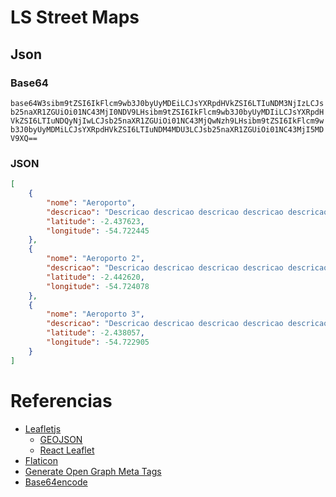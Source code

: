 # LS Street Maps

## Json

### Base64

```base64W3sibm9tZSI6IkFlcm9wb3J0byUyMDEiLCJsYXRpdHVkZSI6LTIuNDM3NjIzLCJsb25naXR1ZGUiOi01NC43MjI0NDV9LHsibm9tZSI6IkFlcm9wb3J0byUyMDIiLCJsYXRpdHVkZSI6LTIuNDQyNjIwLCJsb25naXR1ZGUiOi01NC43MjQwNzh9LHsibm9tZSI6IkFlcm9wb3J0byUyMDMiLCJsYXRpdHVkZSI6LTIuNDM4MDU3LCJsb25naXR1ZGUiOi01NC43MjI5MDV9XQ==```

### JSON
```json
[
    {
        "nome": "Aeroporto",
        "descricao": "Descricao descricao descricao descricao descricao",
        "latitude": -2.437623,
        "longitude": -54.722445
    },
    {
        "nome": "Aeroporto 2",
        "descricao": "Descricao descricao descricao descricao descricao",
        "latitude": -2.442620,
        "longitude": -54.724078
    },
    {
        "nome": "Aeroporto 3",
        "descricao": "Descricao descricao descricao descricao descricao",
        "latitude": -2.438057,
        "longitude": -54.722905
    }
]
```

# Referencias

- [Leafletjs](https://leafletjs.com/)
  - [GEOJSON](https://geojson.org/)
  - [React Leaflet](https://react-leaflet.js.org/docs/start-introduction/)
- [Flaticon](https://www.flaticon.com/)
- [Generate Open Graph Meta Tags](https://www.opengraph.xyz/)
- [Base64encode](https://www.base64encode.org/)
